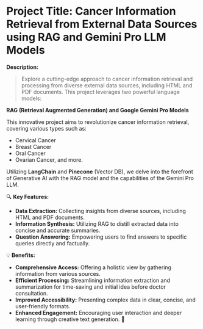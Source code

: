 # Project Title: Cancer Information Retrieval from External Data Sources using RAG and Gemini Pro LLM Models

**Description:**

> Explore a cutting-edge approach to cancer information retrieval and processing from diverse external data sources, including HTML and PDF documents. This project leverages two powerful language models:

**RAG (Retrieval Augmented Generation) and Google Gemini Pro Models**

This innovative project aims to revolutionize cancer information retrieval, covering various types such as:
- Cervical Cancer
- Breast Cancer
- Oral Cancer
- Ovarian Cancer, and more.

Utilizing **LangChain** and **Pinecone** (Vector DB), we delve into the forefront of Generative AI with the RAG model and the capabilities of the Gemini Pro LLM.

🔍 **Key Features:**

- **Data Extraction:** Collecting insights from diverse sources, including HTML and PDF documents.
- **Information Synthesis:** Utilizing RAG to distill extracted data into concise and accurate summaries.
- **Question Answering:** Empowering users to find answers to specific queries directly and factually.

💡 **Benefits:**

- **Comprehensive Access:** Offering a holistic view by gathering information from various sources.
- **Efficient Processing:** Streamlining information extraction and summarization for time-saving and initial idea before doctor consultation.
- **Improved Accessibility:** Presenting complex data in clear, concise, and user-friendly formats.
- **Enhanced Engagement:** Encouraging user interaction and deeper learning through creative text generation. 🚀
